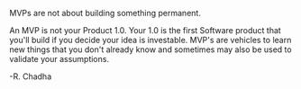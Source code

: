 MVPs are not about building something permanent.

An MVP is not your Product 1.0. Your 1.0 is the first Software product that you'll build if you decide your idea is investable. MVP's are vehicles to learn new things that you don't already know and sometimes may also be used to validate your assumptions.



-R. Chadha
